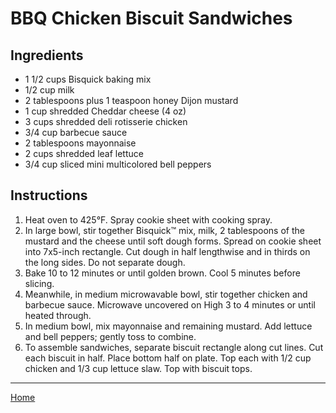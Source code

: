 # BBQ Chicken Biscuit Sandwiches

## Ingredients
- 1 1/2 cups Bisquick baking mix
- 1/2 cup milk
- 2 tablespoons plus 1 teaspoon honey Dijon mustard
- 1 cup shredded Cheddar cheese (4 oz)
- 3 cups shredded deli rotisserie chicken
- 3/4 cup barbecue sauce
- 2 tablespoons mayonnaise
- 2 cups shredded leaf lettuce
- 3/4 cup sliced mini multicolored bell peppers

## Instructions
1. Heat oven to 425°F. Spray cookie sheet with cooking spray.
1. In large bowl, stir together Bisquick™ mix, milk, 2 tablespoons of the mustard and the cheese until soft dough forms. Spread on cookie sheet into 7x5-inch rectangle. Cut dough in half lengthwise and in thirds on the long sides. Do not separate dough.
1. Bake 10 to 12 minutes or until golden brown. Cool 5 minutes before slicing.
1. Meanwhile, in medium microwavable bowl, stir together chicken and barbecue sauce. Microwave uncovered on High 3 to 4 minutes or until heated through.
1. In medium bowl, mix mayonnaise and remaining mustard. Add lettuce and bell peppers; gently toss to combine.
1. To assemble sandwiches, separate biscuit rectangle along cut lines. Cut each biscuit in half. Place bottom half on plate. Top each with 1/2 cup chicken and 1/3 cup lettuce slaw. Top with biscuit tops.

---
[Home](../)